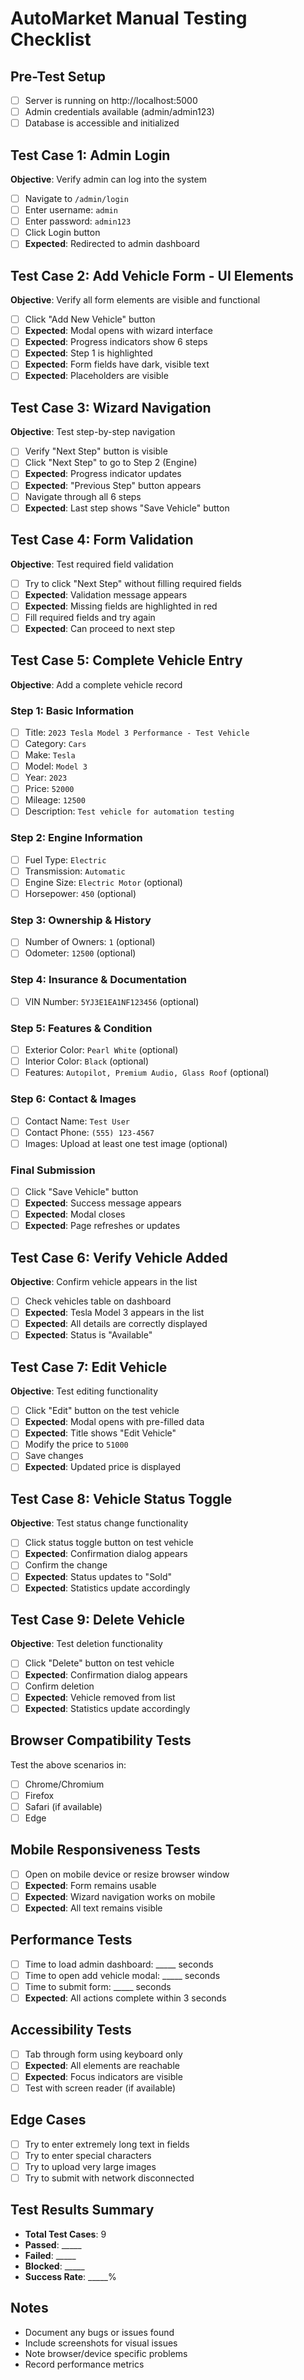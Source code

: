 # AutoMarket Manual Testing Checklist

## Pre-Test Setup
- [ ] Server is running on http://localhost:5000
- [ ] Admin credentials available (admin/admin123)
- [ ] Database is accessible and initialized

## Test Case 1: Admin Login
**Objective**: Verify admin can log into the system
- [ ] Navigate to `/admin/login`
- [ ] Enter username: `admin`
- [ ] Enter password: `admin123`
- [ ] Click Login button
- [ ] **Expected**: Redirected to admin dashboard

## Test Case 2: Add Vehicle Form - UI Elements
**Objective**: Verify all form elements are visible and functional
- [ ] Click "Add New Vehicle" button
- [ ] **Expected**: Modal opens with wizard interface
- [ ] **Expected**: Progress indicators show 6 steps
- [ ] **Expected**: Step 1 is highlighted
- [ ] **Expected**: Form fields have dark, visible text
- [ ] **Expected**: Placeholders are visible

## Test Case 3: Wizard Navigation
**Objective**: Test step-by-step navigation
- [ ] Verify "Next Step" button is visible
- [ ] Click "Next Step" to go to Step 2 (Engine)
- [ ] **Expected**: Progress indicator updates
- [ ] **Expected**: "Previous Step" button appears
- [ ] Navigate through all 6 steps
- [ ] **Expected**: Last step shows "Save Vehicle" button

## Test Case 4: Form Validation
**Objective**: Test required field validation
- [ ] Try to click "Next Step" without filling required fields
- [ ] **Expected**: Validation message appears
- [ ] **Expected**: Missing fields are highlighted in red
- [ ] Fill required fields and try again
- [ ] **Expected**: Can proceed to next step

## Test Case 5: Complete Vehicle Entry
**Objective**: Add a complete vehicle record

### Step 1: Basic Information
- [ ] Title: `2023 Tesla Model 3 Performance - Test Vehicle`
- [ ] Category: `Cars`
- [ ] Make: `Tesla`
- [ ] Model: `Model 3`
- [ ] Year: `2023`
- [ ] Price: `52000`
- [ ] Mileage: `12500`
- [ ] Description: `Test vehicle for automation testing`

### Step 2: Engine Information
- [ ] Fuel Type: `Electric`
- [ ] Transmission: `Automatic`
- [ ] Engine Size: `Electric Motor` (optional)
- [ ] Horsepower: `450` (optional)

### Step 3: Ownership & History
- [ ] Number of Owners: `1` (optional)
- [ ] Odometer: `12500` (optional)

### Step 4: Insurance & Documentation
- [ ] VIN Number: `5YJ3E1EA1NF123456` (optional)

### Step 5: Features & Condition
- [ ] Exterior Color: `Pearl White` (optional)
- [ ] Interior Color: `Black` (optional)
- [ ] Features: `Autopilot, Premium Audio, Glass Roof` (optional)

### Step 6: Contact & Images
- [ ] Contact Name: `Test User`
- [ ] Contact Phone: `(555) 123-4567`
- [ ] Images: Upload at least one test image (optional)

### Final Submission
- [ ] Click "Save Vehicle" button
- [ ] **Expected**: Success message appears
- [ ] **Expected**: Modal closes
- [ ] **Expected**: Page refreshes or updates

## Test Case 6: Verify Vehicle Added
**Objective**: Confirm vehicle appears in the list
- [ ] Check vehicles table on dashboard
- [ ] **Expected**: Tesla Model 3 appears in the list
- [ ] **Expected**: All details are correctly displayed
- [ ] **Expected**: Status is "Available"

## Test Case 7: Edit Vehicle
**Objective**: Test editing functionality
- [ ] Click "Edit" button on the test vehicle
- [ ] **Expected**: Modal opens with pre-filled data
- [ ] **Expected**: Title shows "Edit Vehicle"
- [ ] Modify the price to `51000`
- [ ] Save changes
- [ ] **Expected**: Updated price is displayed

## Test Case 8: Vehicle Status Toggle
**Objective**: Test status change functionality
- [ ] Click status toggle button on test vehicle
- [ ] **Expected**: Confirmation dialog appears
- [ ] Confirm the change
- [ ] **Expected**: Status updates to "Sold"
- [ ] **Expected**: Statistics update accordingly

## Test Case 9: Delete Vehicle
**Objective**: Test deletion functionality
- [ ] Click "Delete" button on test vehicle
- [ ] **Expected**: Confirmation dialog appears
- [ ] Confirm deletion
- [ ] **Expected**: Vehicle removed from list
- [ ] **Expected**: Statistics update accordingly

## Browser Compatibility Tests
Test the above scenarios in:
- [ ] Chrome/Chromium
- [ ] Firefox
- [ ] Safari (if available)
- [ ] Edge

## Mobile Responsiveness Tests
- [ ] Open on mobile device or resize browser window
- [ ] **Expected**: Form remains usable
- [ ] **Expected**: Wizard navigation works on mobile
- [ ] **Expected**: All text remains visible

## Performance Tests
- [ ] Time to load admin dashboard: _____ seconds
- [ ] Time to open add vehicle modal: _____ seconds
- [ ] Time to submit form: _____ seconds
- [ ] **Expected**: All actions complete within 3 seconds

## Accessibility Tests
- [ ] Tab through form using keyboard only
- [ ] **Expected**: All elements are reachable
- [ ] **Expected**: Focus indicators are visible
- [ ] Test with screen reader (if available)

## Edge Cases
- [ ] Try to enter extremely long text in fields
- [ ] Try to enter special characters
- [ ] Try to upload very large images
- [ ] Try to submit with network disconnected

## Test Results Summary
- **Total Test Cases**: 9
- **Passed**: _____
- **Failed**: _____
- **Blocked**: _____
- **Success Rate**: _____%

## Notes
- Document any bugs or issues found
- Include screenshots for visual issues
- Note browser/device specific problems
- Record performance metrics